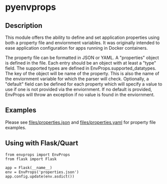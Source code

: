 #  pyenvprops

## Description

This module offers the ability to define and set application
properties using both a property file and enviornment variables.
It was originally intended to ease application configuration
for apps running in Docker containers.

The property file can be formatted in JSON or YAML. A "properties"
object is defined in the file. Each entry should be an object
with at least a "type" field. The supported types are defined
in EnvProps.supported_datatypes. The key of the object will be
name of the property. This is also the name of the enviornment
variable for which the parser will check. Optionally, a "default"
field can be defined for each property which will specify a value
to use if one is not provided via the enviornment. If no default is
provided, EnvProps will throw an exception if no value is found
in the enviornment.

## Examples

Please see [files/properties.json](https://github.com/smithk86/pyenvprops/blob/master/files/properties.json) and [files/properties.yaml](https://github.com/smithk86/pyenvprops/blob/master/files/properties.yaml) for property file examples.

## Using with Flask/Quart

~~~
from envprops import EnvProps
from flask import Flask

app = Flask(__name__)
env = EnvProps('properties.json')
app.config.update(env.asdict())
~~~
